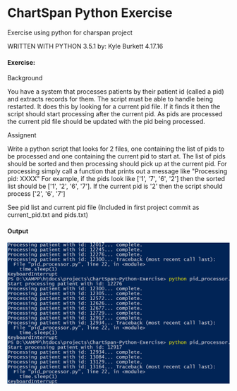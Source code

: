 # ChartSpan Python Exercise
Exercise using python for charspan project

WRITTEN WITH PYTHON 3.5.1
by: Kyle Burkett 4.17.16

#### Exercise:

Background

You have a system that processes patients by their patient id (called a pid) and extracts records for them. The script must be able to handle being restarted. It does this by looking for a current pid file. If it finds it then the script should start processing after the current pid. As pids are processed the current pid file should be updated with the pid being processed.

Assignent

Write a python script that looks for 2 files, one containing the list of pids to be processed and one containing the current pid to start at. The list of pids should be sorted and then processing should pick up at the current pid. For processing simply call a function that prints out a message like "Processing pid: XXXX" For example, if the pids look like ['1', '7', '6', '2'] then the sorted list should be ['1', '2', '6', '7']. If the current pid is '2' then the script should process ['2', '6', '7']

See pid list and current pid file (Included in first project commit as current_pid.txt and pids.txt)

#### Output

![Alt text](/output.PNG?raw=true "My Script Output")
